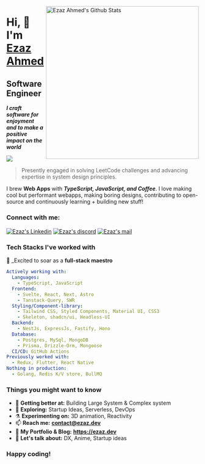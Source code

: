 [<img align="right" width="400" src="https://github-readme-stats.vercel.app/api?username=ezaz-ahmed&&show_icons=true&theme=tokyonight&count_private=true" alt="Ezaz Ahmed's Github Stats"/>](https://github.com/ezaz-ahmed)

# Hi, 👋 I'm [**Ezaz Ahmed**](https://ezaz.dev)

## Software Engineer

_**I craft software for enjoyment and to make a positive impact on the world**_

![](https://komarev.com/ghpvc/?username=ezaz-ahmed&color=blueviolet)

> Presently engaged in solving LeetCode challenges and advancing expertise in system design principles.

I brew **Web Apps** with **_TypeScript, JavaScript, and Coffee_**.
I love making cool but performant webapps, making boring designs, contributing to open-source and continuously learning + building new stuff!

<h3 align="left">Connect with me:</h3>
<p align="left">
<a href="https://www.linkedin.com/in/ezaz-ahmed-abdullah/" target="blank"><img align="center" src="https://img.shields.io/badge/Linkedin-0077b5.svg?style=for-the-badge&logo=Linkedin&logoColor=white" alt="Ezaz's Linkedin" /></a>
<a href="https://discord.com/users/gambit9980" target="blank"><img align="center" src="https://img.shields.io/badge/Discord-424549.svg?style=for-the-badge&logo=discord&logoColor=white" alt="Ezaz's discord"/></a>
<a href="mailto:contact@ezaz.dev" target="blank"><img align="center" src="https://img.shields.io/badge/MAIL-f2a60c.svg?style=for-the-badge&logo=gmail&logoColor=white" alt="Ezaz's mail" /></a>

<p>

### Tech Stacks I've worked with

🚀 \_Excited to soar as a **full-stack maestro**

```yaml
Actively working with:
  Languages:
    - TypeScript, JavaScript
  Frontend:
    - Svelte, React, Next, Astro
    - Tanstack-Query, SWR
  Styling/Component-library:
    - Tailwind CSS, Styled Components, Material UI, CSS3
    - Skeleton, shadcn/ui, Headless-UI
  Backend:
    - NestJs, ExpressJs, Fastify, Hono
  Database:
    - Postgres, MySql, MongoDB
    - Prisma, Drizzle-Orm, Mongoose
  CI/CD: GitHub Actions
Previously worked with:
  - Redux, Flutter, React Native
Nothing in production:
  - Golang, Redis K/V store, BullMQ
```

### Things you might want to know

<!-- - 🔭 <b>Working with:</b> Career break for professional development **↑** -->

- 🌱 <b>Getting better at:</b> Building Large System & Complex system
- 🤔 <b>Exploring:</b> Startup Ideas, Serverless, DevOps
- ⚗️ <b>Experimenting on:</b> 3D animation, Reactivity
- 📫 <b>Reach me:</b> **contact@ezaz.dev**
- 📰 <b>My Portfolio & Blog:</b> **https://ezaz.dev**
- 💬 <b>Let's talk about:</b> DX, Anime, Startup ideas

### Happy coding!
